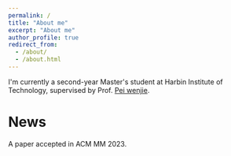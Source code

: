 ```yaml
---
permalink: /
title: "About me"
excerpt: "About me"
author_profile: true
redirect_from: 
  - /about/
  - /about.html
---
```


I'm currently a second-year Master's student at Harbin Institute of Technology, supervised by Prof. [Pei wenjie](https://wenjiepei.github.io/).

News
======
A paper accepted in ACM MM 2023.
